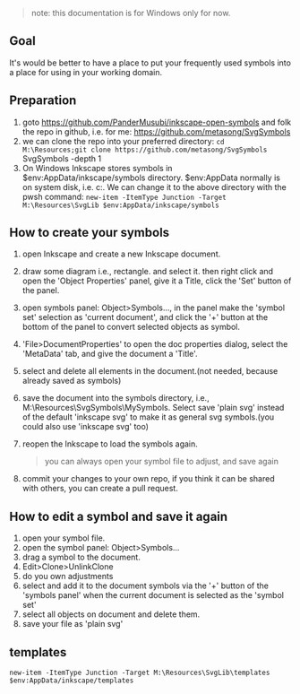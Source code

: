 > note: this documentation is for Windows only for now.

## Goal
It's would be better to have a place to put your frequently used symbols into a place for using in your working domain.

## Preparation
1. goto https://github.com/PanderMusubi/inkscape-open-symbols and folk the repo in github, i.e. for me: https://github.com/metasong/SvgSymbols
1. we can clone the repo into your preferred directory: `cd M:\Resources;git clone https://github.com/metasong/SvgSymbols` SvgSymbols -depth 1
1. On Windows Inkscape stores symbols in $env:AppData/inkscape/symbols directory. $env:AppData normally is on system disk, i.e. c:. We can change it to the above directory with the pwsh command: `new-item -ItemType Junction -Target M:\Resources\SvgLib $env:AppData/inkscape/symbols`

## How to create your symbols
1. open Inkscape and create a new Inkscape document.
1. draw some diagram i.e., rectangle. and select it. then right click and open the 'Object Properties' panel, give it a Title, click the 'Set' button of the panel.
1. open symbols panel: Object>Symbols..., in the panel make the 'symbol set' selection as 'current document', and click the '+' button at the bottom of the panel to convert selected objects as symbol.
1. 'File>DocumentProperties' to open the doc properties dialog, select the 'MetaData' tab, and give the document a 'Title'.
1. select and delete all elements in the document.(not needed, because already saved as symbols)
1. save the document into the symbols directory, i.e., M:\Resources\SvgSymbols\MySymbols. Select save 'plain svg' instead of the default 'inkscape svg' to make it as general svg symbols.(you could also use 'inkscape svg' too)
1. reopen the Inkscape to load the symbols again.
    >  you can always open your symbol file to adjust, and save again

1. commit your changes to your own repo, if you think it can be shared with others, you can create a pull request.

## How to edit a symbol and save it again
1. open your symbol file.
1. open the symbol panel: Object>Symbols...
1. drag a symbol to the document.
1. Edit>Clone>UnlinkClone
1. do you own adjustments
1. select and add it to the document symbols via the '+' button of the 'symbols panel' when the current document is selected as the 'symbol set'
1. select all objects on document and delete them.
1. save your file as 'plain svg'

## templates
`new-item -ItemType Junction -Target M:\Resources\SvgLib\templates $env:AppData/inkscape/templates`